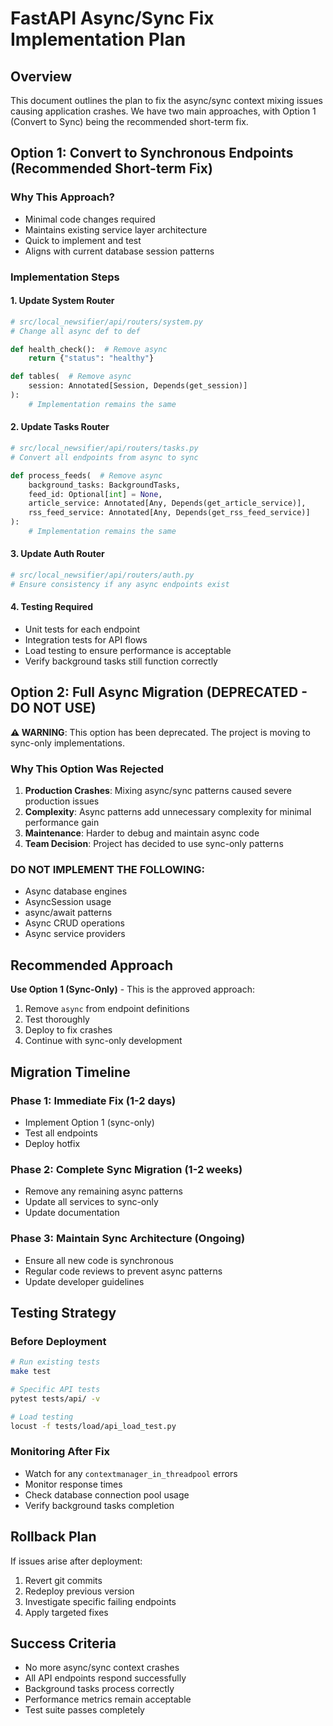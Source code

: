 # FastAPI Async/Sync Fix Implementation Plan

## Overview

This document outlines the plan to fix the async/sync context mixing issues causing application crashes. We have two main approaches, with Option 1 (Convert to Sync) being the recommended short-term fix.

## Option 1: Convert to Synchronous Endpoints (Recommended Short-term Fix)

### Why This Approach?
- Minimal code changes required
- Maintains existing service layer architecture
- Quick to implement and test
- Aligns with current database session patterns

### Implementation Steps

#### 1. Update System Router
```python
# src/local_newsifier/api/routers/system.py
# Change all async def to def

def health_check():  # Remove async
    return {"status": "healthy"}

def tables(  # Remove async
    session: Annotated[Session, Depends(get_session)]
):
    # Implementation remains the same
```

#### 2. Update Tasks Router
```python
# src/local_newsifier/api/routers/tasks.py
# Convert all endpoints from async to sync

def process_feeds(  # Remove async
    background_tasks: BackgroundTasks,
    feed_id: Optional[int] = None,
    article_service: Annotated[Any, Depends(get_article_service)],
    rss_feed_service: Annotated[Any, Depends(get_rss_feed_service)]
):
    # Implementation remains the same
```

#### 3. Update Auth Router
```python
# src/local_newsifier/api/routers/auth.py
# Ensure consistency if any async endpoints exist
```

#### 4. Testing Required
- Unit tests for each endpoint
- Integration tests for API flows
- Load testing to ensure performance is acceptable
- Verify background tasks still function correctly

## Option 2: Full Async Migration (DEPRECATED - DO NOT USE)

**⚠️ WARNING**: This option has been deprecated. The project is moving to sync-only implementations.

### Why This Option Was Rejected

1. **Production Crashes**: Mixing async/sync patterns caused severe production issues
2. **Complexity**: Async patterns add unnecessary complexity for minimal performance gain
3. **Maintenance**: Harder to debug and maintain async code
4. **Team Decision**: Project has decided to use sync-only patterns

### DO NOT IMPLEMENT THE FOLLOWING:
- Async database engines
- AsyncSession usage
- async/await patterns
- Async CRUD operations
- Async service providers

## Recommended Approach

**Use Option 1 (Sync-Only)** - This is the approved approach:
1. Remove `async` from endpoint definitions
2. Test thoroughly
3. Deploy to fix crashes
4. Continue with sync-only development

## Migration Timeline

### Phase 1: Immediate Fix (1-2 days)
- Implement Option 1 (sync-only)
- Test all endpoints
- Deploy hotfix

### Phase 2: Complete Sync Migration (1-2 weeks)
- Remove any remaining async patterns
- Update all services to sync-only
- Update documentation

### Phase 3: Maintain Sync Architecture (Ongoing)
- Ensure all new code is synchronous
- Regular code reviews to prevent async patterns
- Update developer guidelines

## Testing Strategy

### Before Deployment
```bash
# Run existing tests
make test

# Specific API tests
pytest tests/api/ -v

# Load testing
locust -f tests/load/api_load_test.py
```

### Monitoring After Fix
- Watch for any `contextmanager_in_threadpool` errors
- Monitor response times
- Check database connection pool usage
- Verify background tasks completion

## Rollback Plan

If issues arise after deployment:
1. Revert git commits
2. Redeploy previous version
3. Investigate specific failing endpoints
4. Apply targeted fixes

## Success Criteria

- No more async/sync context crashes
- All API endpoints respond successfully
- Background tasks process correctly
- Performance metrics remain acceptable
- Test suite passes completely

